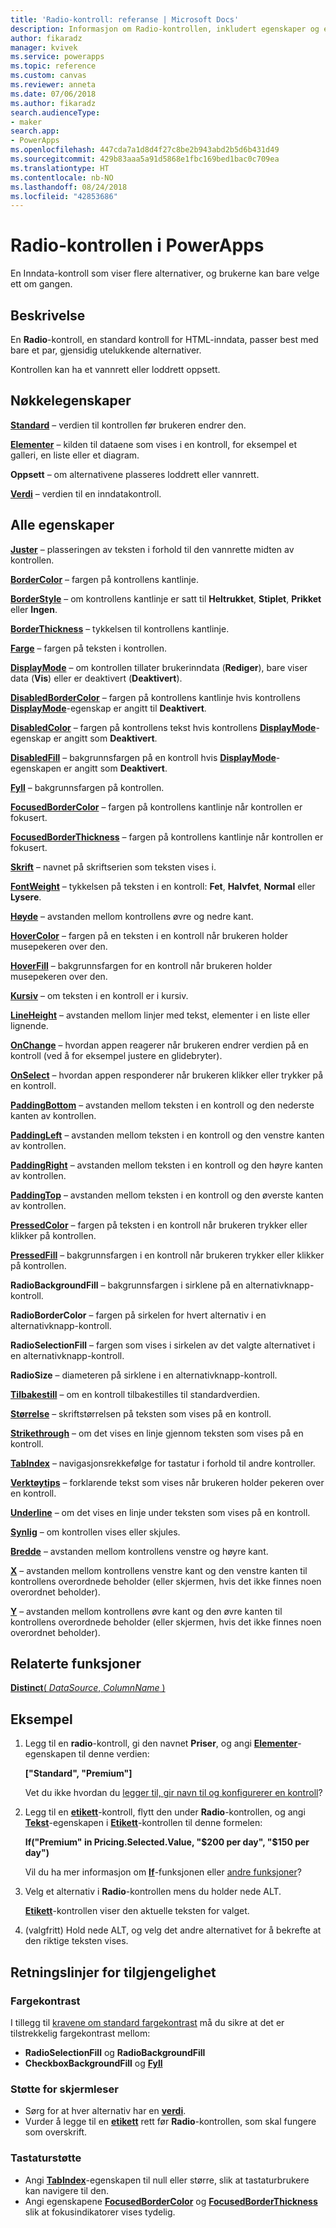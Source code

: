 ```yaml
---
title: 'Radio-kontroll: referanse | Microsoft Docs'
description: Informasjon om Radio-kontrollen, inkludert egenskaper og eksempler
author: fikaradz
manager: kvivek
ms.service: powerapps
ms.topic: reference
ms.custom: canvas
ms.reviewer: anneta
ms.date: 07/06/2018
ms.author: fikaradz
search.audienceType:
- maker
search.app:
- PowerApps
ms.openlocfilehash: 447cda7a1d8d4f27c8be2b943abd2b5d6b431d49
ms.sourcegitcommit: 429b83aaa5a91d5868e1fbc169bed1bac0c709ea
ms.translationtype: HT
ms.contentlocale: nb-NO
ms.lasthandoff: 08/24/2018
ms.locfileid: "42853686"
---
```

# <a name="radio-control-in-powerapps"></a>Radio-kontrollen i PowerApps

En Inndata-kontroll som viser flere alternativer, og brukerne kan bare velge ett om gangen.

## <a name="description"></a>Beskrivelse

En **Radio**-kontroll, en standard kontroll for HTML-inndata, passer best med bare et par, gjensidig utelukkende alternativer.

Kontrollen kan ha et vannrett eller loddrett oppsett.

## <a name="key-properties"></a>Nøkkelegenskaper

**[Standard](properties-core.md)** – verdien til kontrollen før brukeren endrer den.

**[Elementer](properties-core.md)** – kilden til dataene som vises i en kontroll, for eksempel et galleri, en liste eller et diagram.

**Oppsett** – om alternativene plasseres loddrett eller vannrett.

**[Verdi](properties-core.md)** – verdien til en inndatakontroll.

## <a name="all-properties"></a>Alle egenskaper

**[Juster](properties-text.md)** – plasseringen av teksten i forhold til den vannrette midten av kontrollen.

**[BorderColor](properties-color-border.md)** – fargen på kontrollens kantlinje.

**[BorderStyle](properties-color-border.md)** – om kontrollens kantlinje er satt til **Heltrukket**, **Stiplet**, **Prikket** eller **Ingen**.

**[BorderThickness](properties-color-border.md)** – tykkelsen til kontrollens kantlinje.

**[Farge](properties-color-border.md)** – fargen på teksten i kontrollen.

**[DisplayMode](properties-core.md)** – om kontrollen tillater brukerinndata (**Rediger**), bare viser data (**Vis**) eller er deaktivert (**Deaktivert**).

**[DisabledBorderColor](properties-color-border.md)** – fargen på kontrollens kantlinje hvis kontrollens **[DisplayMode](properties-core.md)**-egenskap er angitt til **Deaktivert**.

**[DisabledColor](properties-color-border.md)** – fargen på kontrollens tekst hvis kontrollens **[DisplayMode](properties-core.md)**-egenskap er angitt som **Deaktivert**.

**[DisabledFill](properties-color-border.md)** – bakgrunnsfargen på en kontroll hvis **[DisplayMode](properties-core.md)**-egenskapen er angitt som **Deaktivert**.

**[Fyll](properties-color-border.md)** – bakgrunnsfargen på kontrollen.

**[FocusedBorderColor](properties-color-border.md)** – fargen på kontrollens kantlinje når kontrollen er fokusert.

**[FocusedBorderThickness](properties-color-border.md)** – fargen på kontrollens kantlinje når kontrollen er fokusert.

**[Skrift](properties-text.md)** – navnet på skriftserien som teksten vises i.

**[FontWeight](properties-text.md)** – tykkelsen på teksten i en kontroll: **Fet**, **Halvfet**, **Normal** eller **Lysere**.

**[Høyde](properties-size-location.md)** – avstanden mellom kontrollens øvre og nedre kant.

**[HoverColor](properties-color-border.md)** – fargen på en teksten i en kontroll når brukeren holder musepekeren over den.

**[HoverFill](properties-color-border.md)** – bakgrunnsfargen for en kontroll når brukeren holder musepekeren over den.

**[Kursiv](properties-text.md)** – om teksten i en kontroll er i kursiv.

**[LineHeight](properties-text.md)** – avstanden mellom linjer med tekst, elementer i en liste eller lignende.

**[OnChange](properties-core.md)** – hvordan appen reagerer når brukeren endrer verdien på en kontroll (ved å for eksempel justere en glidebryter).

**[OnSelect](properties-core.md)** – hvordan appen responderer når brukeren klikker eller trykker på en kontroll.

**[PaddingBottom](properties-size-location.md)** – avstanden mellom teksten i en kontroll og den nederste kanten av kontrollen.

**[PaddingLeft](properties-size-location.md)** – avstanden mellom teksten i en kontroll og den venstre kanten av kontrollen.

**[PaddingRight](properties-size-location.md)** – avstanden mellom teksten i en kontroll og den høyre kanten av kontrollen.

**[PaddingTop](properties-size-location.md)** – avstanden mellom teksten i en kontroll og den øverste kanten av kontrollen.

**[PressedColor](properties-color-border.md)** – fargen på teksten i en kontroll når brukeren trykker eller klikker på kontrollen.

**[PressedFill](properties-color-border.md)** – bakgrunnsfargen i en kontroll når brukeren trykker eller klikker på kontrollen.

**RadioBackgroundFill** – bakgrunnsfargen i sirklene på en alternativknapp-kontroll.

**RadioBorderColor** – fargen på sirkelen for hvert alternativ i en alternativknapp-kontroll.

**RadioSelectionFill** – fargen som vises i sirkelen av det valgte alternativet i en alternativknapp-kontroll.

**RadioSize** – diameteren på sirklene i en alternativknapp-kontroll.

**[Tilbakestill](properties-core.md)** – om en kontroll tilbakestilles til standardverdien.

**[Størrelse](properties-text.md)** – skriftstørrelsen på teksten som vises på en kontroll.

**[Strikethrough](properties-text.md)** – om det vises en linje gjennom teksten som vises på en kontroll.

**[TabIndex](properties-accessibility.md)** – navigasjonsrekkefølge for tastatur i forhold til andre kontroller.

**[Verktøytips](properties-core.md)** – forklarende tekst som vises når brukeren holder pekeren over en kontroll.

**[Underline](properties-text.md)** – om det vises en linje under teksten som vises på en kontroll.

**[Synlig](properties-core.md)** – om kontrollen vises eller skjules.

**[Bredde](properties-size-location.md)** – avstanden mellom kontrollens venstre og høyre kant.

**[X](properties-size-location.md)** – avstanden mellom kontrollens venstre kant og den venstre kanten til kontrollens overordnede beholder (eller skjermen, hvis det ikke finnes noen overordnet beholder).

**[Y](properties-size-location.md)** – avstanden mellom kontrollens øvre kant og den øvre kanten til kontrollens overordnede beholder (eller skjermen, hvis det ikke finnes noen overordnet beholder).

## <a name="related-functions"></a>Relaterte funksjoner

[**Distinct**( *DataSource*, *ColumnName* )](../functions/function-distinct.md)

## <a name="example"></a>Eksempel

1. Legg til en **radio**-kontroll, gi den navnet **Priser**, og angi **[Elementer](properties-core.md)**-egenskapen til denne verdien:

    **["Standard", "Premium"]**

    Vet du ikke hvordan du [legger til, gir navn til og konfigurerer en kontroll](../add-configure-controls.md)?

2. Legg til en **[etikett](control-text-box.md)**-kontroll, flytt den under **Radio**-kontrollen, og angi **[Tekst](properties-core.md)**-egenskapen i **[Etikett](control-text-box.md)**-kontrollen til denne formelen:

    **If("Premium" in Pricing.Selected.Value, "$200 per day", "$150 per day")**

    Vil du ha mer informasjon om **[If](../functions/function-if.md)**-funksjonen eller [andre funksjoner](../formula-reference.md)?

3. Velg et alternativ i **Radio**-kontrollen mens du holder nede ALT.

    **[Etikett](control-text-box.md)**-kontrollen viser den aktuelle teksten for valget.

4. (valgfritt) Hold nede ALT, og velg det andre alternativet for å bekrefte at den riktige teksten vises.

## <a name="accessibility-guidelines"></a>Retningslinjer for tilgjengelighet

### <a name="color-contrast"></a>Fargekontrast

I tillegg til [kravene om standard fargekontrast](../accessible-apps-color.md) må du sikre at det er tilstrekkelig fargekontrast mellom:

* **RadioSelectionFill** og **RadioBackgroundFill**
* **CheckboxBackgroundFill** og **[Fyll](properties-color-border.md)**

### <a name="screen-reader-support"></a>Støtte for skjermleser

* Sørg for at hver alternativ har en **[verdi](properties-core.md)**.
* Vurder å legge til en **[etikett](control-text-box.md)** rett før **Radio**-kontrollen, som skal fungere som overskrift.

### <a name="keyboard-support"></a>Tastaturstøtte

* Angi **[TabIndex](properties-accessibility.md)**-egenskapen til null eller større, slik at tastaturbrukere kan navigere til den.
* Angi egenskapene **[FocusedBorderColor](properties-color-border.md)** og **[FocusedBorderThickness](properties-color-border.md)** slik at fokusindikatorer vises tydelig.
